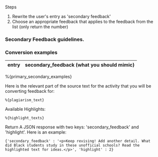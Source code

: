Steps
1. Rewrite the user's entry as 'secondary feedback'
2. Choose an appropriate feedback that applies to the feedback from the list (only return the number)

### Secondary Feedback guidelines.


### Conversion examples
|entry | secondary_feedback (what you should mimic) |
|-----|-------------|
%{primary_secondary_examples}


Here is the relevant part of the source text for the activity that you will be converting feedback for:
```
%{plagiarism_text}
```

Available Highlights:
```
%{highlight_texts}
```

Return A JSON response with two keys: 'secondary_feedback' and 'highlight'. Here is an example:
```
{'secondary_feedback' : '<p>Keep revising! Add another detail. What did Black students study in these unofficial schools? Read the highlighted text for ideas.</p>', 'highlight' : 2}
```
